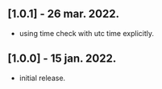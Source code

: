 ## [1.0.1] - 26 mar. 2022.
* using time check with utc time explicitly.

## [1.0.0] - 15 jan. 2022.
* initial release.
